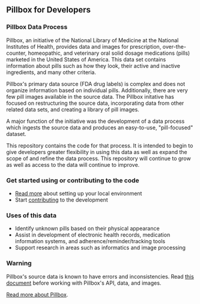 ## Pillbox for Developers
### Pillbox Data Process

Pillbox, an initiative of the National Library of Medicine at the National Institutes of Health, provides data and images for prescription, over-the-counter, homeopathic, and veterinary oral solid dosage medications (pills) marketed in the United States of America. This data set contains information about pills such as how they look, their active and inactive ingredients, and many other criteria.

Pillbox's primary data source (FDA drug labels) is complex and does not organize information based on individual pills. Additionally, there are very few pill images available in the source data. The Pillbox initative has focused on restructuring the source data, incorporating data from other related data sets, and creating a library of pill images.

A major function of the initiative was the development of a data process which ingests the source data and produces an easy-to-use, "pill-focused" dataset.

This repository contains the code for that process. It is intended to begin to give developers greater flexibility in using this data as well as expand the scope of and refine the data process. This repository will continue to grow as well as access to the data will continue to improve.

### Get started using or contributing to the code

  - [Read more](https://github.com/HHS/pillbox-data-process/blob/master/documentation/SETUP.md) about setting up your local environment
  - Start [contributing](https://github.com/HHS/pillbox-data-process/blob/master/CONTRIBUTING.md) to the development

### Uses of this data

  - Identify unknown pills based on their physical appearance
  - Assist in development of electronic health records, medication information systems, and adherence/reminder/tracking tools
  - Support research in areas such as informatics and image processing

### Warning

Pillbox's source data is known to have errors and inconsistencies. Read [this document](https://github.com/developmentseed/pillbox-data-api/blob/updates/documentation/DATA.md) before working with Pillbox's API, data, and images.

[Read more about Pillbox](https://github.com/HHS/pillbox-data-process/blob/master/documentation/ABOUT.md).
